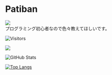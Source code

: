 # Patiban

![](https://komarev.com/ghpvc/?username=Patiban-0)  
プログラミング初心者なので色々教えてほしいです。

![Visitors](https://visitor-badge.glitch.me/badge?page_id=Patiban-0&left_color=gray&right_color=blue)
 
![](https://github-profile-summary-cards.vercel.app/api/cards/profile-details?username=Patiban-0&theme=vue)
 
![GitHub Stats](https://github-readme-stats.vercel.app/api?username=Patiban-0&show_icons=true)
 
[![Top Langs](https://github-readme-stats.vercel.app/api/top-langs/?username=Patiban-0&layout=compact&langs_count=6)](https://github.com/anuraghazra/github-readme-stats)
